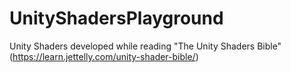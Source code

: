 # UnityShadersPlayground
Unity Shaders developed while reading "The Unity Shaders Bible" (https://learn.jettelly.com/unity-shader-bible/)
